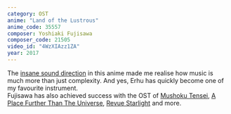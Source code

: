 ```yaml
---
category: OST
anime: "Land of the Lustrous"
anime_code: 35557
composer: Yoshiaki Fujisawa
composer_code: 21505
video_id: "4WzXIAzz1ZA"
year: 2017
---
```

The <a href="https://youtu.be/_4QFF0gZrVo">insane sound direction</a> in this anime made me realise how music is much more than just complexity. And yes, Erhu has quickly become one of my favourite instrument.
<br>
Fujisawa has also achieved success with the OST of <a href="https://myanimelist.net/anime/39535">Mushoku Tensei</a>, <a href="https://myanimelist.net/anime/35839">A Place Further Than The Universe</a>, <a href="https://myanimelist.net/anime/35503">Revue Starlight</a> and more.